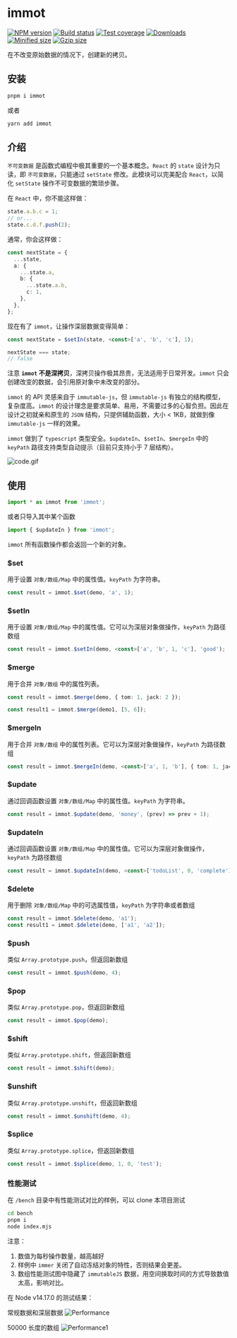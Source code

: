# immot

[![NPM version][npm-image]][npm-url]
[![Build status][build-image]][build-url]
[![Test coverage][coveralls-image]][coveralls-url]
[![Downloads][downloads-image]][downloads-url]
[![Minified size][min-size-image]][bundlephobia-url]
[![Gzip size][gzip-size-image]][bundlephobia-url]

在不改变原始数据的情况下，创建新的拷贝。

## 安装

```bash
pnpm i immot
```

或者

```bash
yarn add immot
```

## 介绍

`不可变数据` 是函数式编程中极其重要的一个基本概念。`React` 的 `state` 设计为只读，即 `不可变数据`，只能通过 `setState` 修改。此模块可以完美配合 `React`，以简化 `setState` 操作不可变数据的繁琐步骤。

在 `React` 中，你不能这样做：

```ts
state.a.b.c = 1;
// or...
state.c.d.f.push(2);
```

通常，你会这样做：

```ts
const nextState = {
  ...state,
  a: {
    ...state.a,
    b: {
      ...state.a.b,
      c: 1,
    },
  },
};
```

现在有了 `immot`，让操作深层数据变得简单：

```ts
const nextState = $setIn(state, <const>['a', 'b', 'c'], 1);

nextState === state;
// false
```

注意 **`immot` 不是深拷贝**，深拷贝操作极其昂贵，无法适用于日常开发。`immot` 只会创建改变的数据，会引用原对象中未改变的部分。

`immot` 的 API 灵感来自于 `immutable-js`，但 `immutable-js` 有独立的结构模型，复杂度高。`immot` 的设计理念是要求简单、易用，不需要过多的心智负担。因此在设计之初就亲和原生的 `JSON` 结构，只提供辅助函数，大小 < 1KB，就做到像 `immutable-js` 一样的效果。

`immot` 做到了 `typescript` 类型安全。`$updateIn`、`$setIn`、`$mergeIn` 中的 `keyPath` 路径支持类型自动提示（目前只支持小于 7 层结构）。

![code.gif](./bench/code.gif)

## 使用

```ts
import * as immot from 'immot';
```

或者只导入其中某个函数

```ts
import { $updateIn } from 'immot';
```

`immot` 所有函数操作都会返回一个新的对象。

### $set

用于设置 `对象/数组/Map` 中的属性值。`keyPath` 为字符串。

```ts
const result = immot.$set(demo, 'a', 1);
```

### $setIn

用于设置 `对象/数组/Map` 中的属性值。它可以为深层对象做操作，`keyPath` 为路径数组

```ts
const result = immot.$setIn(demo, <const>['a', 'b', 1, 'c'], 'good');
```

### $merge

用于合并 `对象/数组` 中的属性列表。

```ts
const result = immot.$merge(demo, { tom: 1, jack: 2 });

const result1 = immot.$merge(demo1, [5, 6]);
```

### $mergeIn

用于合并 `对象/数组` 中的属性列表。它可以为深层对象做操作，`keyPath` 为路径数组

```ts
const result = immot.$mergeIn(demo, <const>['a', 1, 'b'], { tom: 1, jack: 2 });
```

### $update

通过回调函数设置 `对象/数组/Map` 中的属性值。`keyPath` 为字符串。

```ts
const result = immot.$update(demo, 'money', (prev) => prev + 1);
```

### $updateIn

通过回调函数设置 `对象/数组/Map` 中的属性值。它可以为深层对象做操作，`keyPath` 为路径数组

```ts
const result = immot.$updateIn(demo, <const>['todoList', 0, 'complete'], (complete) => !complete);
```

### $delete

用于删除 `对象/数组/Map` 中的可选属性值，`keyPath` 为字符串或者数组

```ts
const result = immot.$delete(demo, 'a1');
const result1 = immot.$delete(demo, ['a1', 'a2']);
```

### $push

类似 `Array.prototype.push`，但返回新数组

```ts
const result = immot.$push(demo, 4);
```

### $pop

类似 `Array.prototype.pop`，但返回新数组

```ts
const result = immot.$pop(demo);
```

### $shift

类似 `Array.prototype.shift`，但返回新数组

```ts
const result = immot.$shift(demo);
```

### $unshift

类似 `Array.prototype.unshift`，但返回新数组

```ts
const result = immot.$unshift(demo, 4);
```

### $splice

类似 `Array.prototype.splice`，但返回新数组

```ts
const result = immot.$splice(demo, 1, 0, 'test');
```

### 性能测试

在 `/bench` 目录中有性能测试对比的样例，可以 clone 本项目测试

```bash
cd bench
pnpm i
node index.mjs
```

注意：

1. 数值为每秒操作数量，越高越好
2. 样例中 `immer` 关闭了自动冻结对象的特性，否则结果会更差。
3. 数组性能测试图中隐藏了 `immutableJS` 数据，用空间换取时间的方式导致数值太高，影响对比。

在 Node v14.17.0 的测试结果：

常规数据和深层数据
![Performance](./bench/Performance.png)

50000 长度的数组
![Performance1](./bench/Performance1.png)

[npm-image]: https://img.shields.io/npm/v/immot.svg?style=flat-square
[npm-url]: https://npmjs.org/package/immot
[build-image]: https://github.com/MinJieLiu/immot/actions/workflows/node.js.yml/badge.svg
[build-url]: https://github.com/MinJieLiu/immot/actions
[coveralls-image]: https://img.shields.io/coveralls/MinJieLiu/immot.svg?style=flat-square
[coveralls-url]: https://coveralls.io/r/MinJieLiu/immot
[downloads-image]: http://img.shields.io/npm/dm/immot.svg?style=flat-square
[downloads-url]: https://npmjs.org/package/immot
[min-size-image]: https://badgen.net/bundlephobia/min/immot?label=minified
[gzip-size-image]: https://badgen.net/bundlephobia/minzip/immot?label=gzip
[bundlephobia-url]: https://bundlephobia.com/result?p=immot
